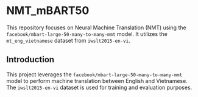 # NMT_mBART50

This repository focuses on Neural Machine Translation (NMT) using the `facebook/mbart-large-50-many-to-many-mmt` model. It utilizes the `mt_eng_vietnamese` dataset from `iwslt2015-en-vi`.

## Introduction

This project leverages the `facebook/mbart-large-50-many-to-many-mmt` model to perform machine translation between English and Vietnamese. The `iwslt2015-en-vi` dataset is used for training and evaluation purposes.
